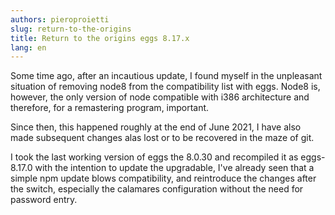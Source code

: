 ```yaml
---
authors: pieroproietti
slug: return-to-the-origins
title: Return to the origins eggs 8.17.x
lang: en
---
```


Some time ago, after an incautious update, I found myself in the unpleasant situation of removing node8 from the compatibility list with eggs. Node8 is, however, the only version of node compatible with i386 architecture and therefore, for a remastering program, important.

Since then, this happened roughly at the end of June 2021, I have also made subsequent changes alas lost or to be recovered in the maze of git.

I took the last working version of eggs the 8.0.30 and recompiled it as eggs-8.17.0 with the intention to update the upgradable, I've already seen that a simple npm update blows compatibility, and reintroduce the changes after the switch, especially the calamares configuration without the need for password entry.
